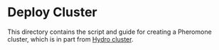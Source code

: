 # Deploy Cluster

This directory contains the script and guide for creating a Pheromone cluster, which is in part from [Hydro cluster](https://github.com/hydro-project/cluster).
